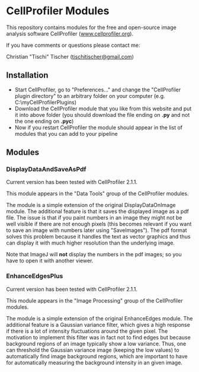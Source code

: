 # CellProfiler Modules

This repository contains modules for the free and open-source image analysis software CellProfiler (www.cellprofiler.org). 

If you have comments or questions please contact me:

Christian "Tischi" Tischer (tischitischer@gmail.com)


## Installation

- Start CellProfiler, go to "Preferences…" and change the "CellProfiler plugin directory" to an arbitrary folder on your computer (e.g. C:\myCellProfilerPlugins)
- Download the CellProfiler module that you like from this website and put it into above folder (you should download the file ending on __.py__ and not the one ending on __.pyc__)
- Now if you restart CellProfiler the module should appear in the list of modules that you can add to your pipeline


## Modules

### DisplayDataAndSaveAsPdf

Current version has been tested with CellProfiler 2.1.1.

This module appears in the "Data Tools" group of the CellProfiler modules.

The module is a simple extension of the original DisplayDataOnImage module. The additional feature is that it saves the displayed image as a pdf file. The issue is that if you paint numbers in an image they might not be well visible if there are not enough pixels (this becomes relevant if you want to save an image with numbers later using "SaveImages"). The pdf format solves this problem because it handles the text as vector graphics and thus can display it with much higher resolution than the underlying image.

Note that ImageJ will __not__ display the numbers in the pdf images; so you have to open it with another viewer.

### EnhanceEdgesPlus

Current version has been tested with CellProfiler 2.1.1.

This module appears in the "Image Processing" group of the CellProfiler modules.

The module is a simple extension of the original EnhanceEdges module. The additional feature is a Gaussian variance filter, which gives a high response if there is a lot of intensity fluctuations around the given pixel. The motivation to implement this filter was in fact not to find edges but because background regions of an image typically show a low variance. Thus, one can threshold the Gaussian variance image (keeping the low values) to automatically find image background regions, which are important to have for automatically measuring the background intensity in an given image.







